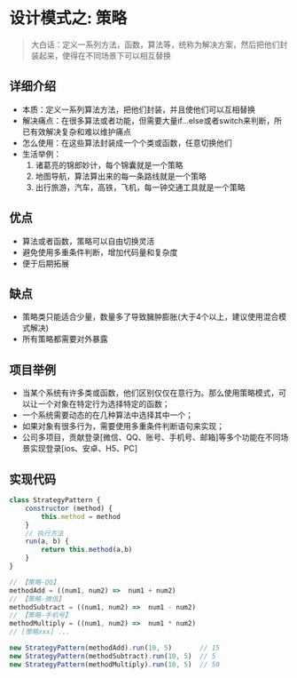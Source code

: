 # 设计模式之: 策略
> 大白话：定义一系列方法，函数，算法等，统称为解决方案，然后把他们封装起来，使得在不同场景下可以相互替换

## 详细介绍
* 本质：定义一系列算法方法，把他们封装，并且使他们可以互相替换
* 解决痛点：在很多算法或者功能，但需要大量if...else或者switch来判断，所已有效解决复杂和难以维护痛点
* 怎么使用：在这些算法封装成一个个类或函数，任意切换他们
* 生活举例：
    1. 诸葛亮的锦郎妙计，每个锦囊就是一个策略
    2. 地图导航，算法算出来的每一条路线就是一个策略
    3. 出行旅游，汽车，高铁，飞机，每一钟交通工具就是一个策略

## 优点
* 算法或者函数，策略可以自由切换灵活
* 避免使用多重条件判断，增加代码量和复杂度
* 便于后期拓展

## 缺点
* 策略类只能适合少量，数量多了导致臃肿膨胀(大于4个以上，建议使用混合模式解决)
* 所有策略都需要对外暴露

## 项目举例
* 当某个系统有许多类或函数，他们区别仅仅在意行为。那么使用策略模式，可以让一个对象在特定行为选择特定的函数；
* 一个系统需要动态的在几种算法中选择其中一个；
* 如果对象有很多行为，需要使用多重条件判断语句来实现；
* 公司多项目，贡献登录[微信、QQ、账号、手机号、邮箱]等多个功能在不同场景实现登录[ios、安卓、H5、PC]

## 实现代码
```javascript
class StrategyPattern {
    constructor (method) {
        this.method = method
    }
    // 执行方法
    run(a, b) {
        return this.method(a,b)
    }
}

// 【策略-QQ】
methodAdd = ((num1, num2) =>  num1 + num2)
// 【策略-微信】
methodSubtract = ((num1, num2) =>  num1 - num2)
// 【策略-手机号】
methodMultiply = ((num1, num2) =>  num1 * num2)
// [策略xxx] ...

new StrategyPattern(methodAdd).run(10, 5)       // 15
new StrategyPattern(methodSubtract).run(10, 5)  // 5
new StrategyPattern(methodMultiply).run(10, 5)  // 50
```
